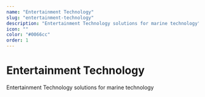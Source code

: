 ```yaml
---
name: "Entertainment Technology"
slug: "entertainment-technology"
description: "Entertainment Technology solutions for marine technology"
icon: ""
color: "#0066cc"
order: 1
---
```


# Entertainment Technology

Entertainment Technology solutions for marine technology
